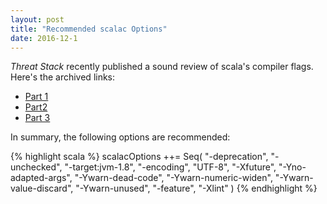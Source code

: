 ```yaml
---
layout: post
title: "Recommended scalac Options"
date: 2016-12-1
---
```


*Threat Stack* recently published a sound review of scala's compiler flags. Here's the archived links:

* [Part 1](https://web.archive.org/web/20161202041743/http://blog.threatstack.com/useful-scalac-options-for-better-scala-development-part-1)
* [Part2](https://web.archive.org/web/20161202042342/http://blog.threatstack.com/useful-scala-compiler-options-part-2-advanced-language-features)
* [Part 3](https://web.archive.org/web/20161202042442/http://blog.threatstack.com/useful-scala-compiler-options-part-3-linting)

In summary, the following options are recommended:

{% highlight scala %}
    scalacOptions ++= Seq(
      "-deprecation",
      "-unchecked",
      "-target:jvm-1.8",
      "-encoding", "UTF-8",
      "-Xfuture",
      "-Yno-adapted-args",
      "-Ywarn-dead-code",
      "-Ywarn-numeric-widen",
      "-Ywarn-value-discard",
      "-Ywarn-unused",
      "-feature",
      "-Xlint"
    )
{% endhighlight %}

